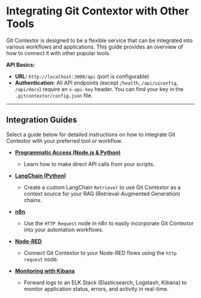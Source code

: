 # Integrating Git Contextor with Other Tools

Git Contextor is designed to be a flexible service that can be integrated into various workflows and applications. This guide provides an overview of how to connect it with other popular tools.

**API Basics:**
- **URL:** `http://localhost:3000/api` (port is configurable)
- **Authentication:** All API endpoints (except `/health`, `/api/uiconfig`, `/api/docs`) require an `x-api-key` header. You can find your key in the `.gitcontextor/config.json` file.

---

## Integration Guides

Select a guide below for detailed instructions on how to integrate Git Contextor with your preferred tool or workflow.

*   [**Programmatic Access (Node.js & Python)**](./integrations/programmatic.md)
    *   Learn how to make direct API calls from your scripts.

*   [**LangChain (Python)**](./integrations/langchain.md)
    *   Create a custom LangChain `Retriever` to use Git Contextor as a context source for your RAG (Retrieval-Augmented Generation) chains.

*   [**n8n**](./integrations/n8n.md)
    *   Use the `HTTP Request` node in n8n to easily incorporate Git Contextor into your automation workflows.

*   [**Node-RED**](./integrations/node-red.md)
    *   Connect Git Contextor to your Node-RED flows using the `http request` node.

*   [**Monitoring with Kibana**](./integrations/kibana.md)
    *   Forward logs to an ELK Stack (Elasticsearch, Logstash, Kibana) to monitor application status, errors, and activity in real-time.
